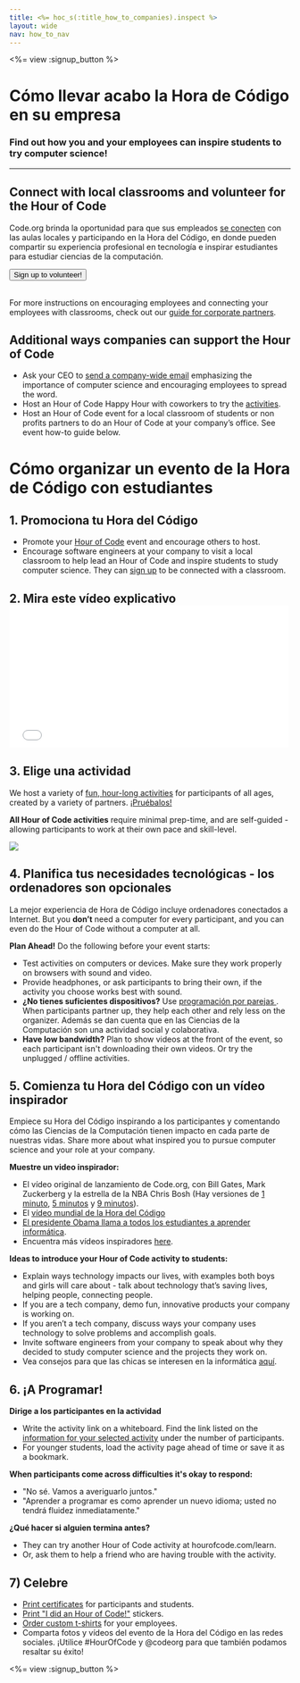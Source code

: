 ```yaml
---
title: <%= hoc_s(:title_how_to_companies).inspect %>
layout: wide
nav: how_to_nav
---
```

<%= view :signup_button %>

# Cómo llevar acabo la Hora de Código en su empresa

### Find out how you and your employees can inspire students to try computer science!

---

## Connect with local classrooms and volunteer for the Hour of Code

Code.org brinda la oportunidad para que sus empleados [se conecten](<%= codeorg_url('/volunteer') %>) con las aulas locales y participando en la Hora del Código, en donde pueden compartir su experiencia profesional en tecnología e inspirar estudiantes para estudiar ciencias de la computación.

<button>Sign up to volunteer!</button> <br /> <br /></p> 

For more instructions on encouraging employees and connecting your employees with classrooms, check out our [guide for corporate partners](<%= localized_file('/files/hoc-corporate-toolkit.pdf') %>).

## Additional ways companies can support the Hour of Code

- Ask your CEO to [send a company-wide email](<%= resolve_url('/promote/resources#sample-emails') %>) emphasizing the importance of computer science and encouraging employees to spread the word.
- Host an Hour of Code Happy Hour with coworkers to try the [activities](<%= resolve_url('/learn') %>).
- Host an Hour of Code event for a local classroom of students or non profits partners to do an Hour of Code at your company’s office. See event how-to guide below.

# Cómo organizar un evento de la Hora de Código con estudiantes

## 1. Promociona tu Hora del Código

- Promote your [Hour of Code](<%= resolve_url('/promote') %>) event and encourage others to host.
- Encourage software engineers at your company to visit a local classroom to help lead an Hour of Code and inspire students to study computer science. They can [sign up](<%= codeorg_url('/volunteer/engineer') %>) to be connected with a classroom.

## 2. Mira este vídeo explicativo <iframe width="500" height="255" src="//www.youtube.com/embed/SrnvvWDm73k" frameborder="0" allowfullscreen mark="crwd-mark"></iframe> 

## 3. Elige una actividad

We host a variety of [fun, hour-long activities](<%= resolve_url('/learn') %>) for participants of all ages, created by a variety of partners. [¡Pruébalos!](<%= resolve_url('/learn') %>)

**All Hour of Code activities** require minimal prep-time, and are self-guided - allowing participants to work at their own pace and skill-level.

[![](/images/fit-700/tutorials.png)](<%= resolve_url('/learn') %>)

## 4. Planifica tus necesidades tecnológicas - los ordenadores son opcionales

La mejor experiencia de Hora de Código incluye ordenadores conectados a Internet. But you **don’t** need a computer for every participant, and you can even do the Hour of Code without a computer at all.

**Plan Ahead!** Do the following before your event starts:

- Test activities on computers or devices. Make sure they work properly on browsers with sound and video.
- Provide headphones, or ask participants to bring their own, if the activity you choose works best with sound.
- **¿No tienes suficientes dispositivos?** Use [programación por parejas ](https://www.youtube.com/watch?v=vgkahOzFH2Q). When participants partner up, they help each other and rely less on the organizer. Además se dan cuenta que en las Ciencias de la Computación son una actividad social y colaborativa.
- **Have low bandwidth?** Plan to show videos at the front of the event, so each participant isn't downloading their own videos. Or try the unplugged / offline activities.

## 5. Comienza tu Hora del Código con un vídeo inspirador

Empiece su Hora del Código inspirando a los participantes y comentando cómo las Ciencias de la Computación tienen impacto en cada parte de nuestras vidas. Share more about what inspired you to pursue computer science and your role at your company.

**Muestre un video inspirador:**

- El vídeo original de lanzamiento de Code.org, con Bill Gates, Mark Zuckerberg y la estrella de la NBA Chris Bosh (Hay versiones de [1 minuto](https://www.youtube.com/watch?v=qYZF6oIZtfc), [5 minutos](https://www.youtube.com/watch?v=nKIu9yen5nc) y [9 minutos](https://www.youtube.com/watch?v=dU1xS07N-FA)).
- El [vídeo mundial de la Hora del Código](https://www.youtube.com/watch?v=KsOIlDT145A)
- [El presidente Obama llama a todos los estudiantes a aprender informática](https://www.youtube.com/watch?v=6XvmhE1J9PY).
- Encuentra más vídeos inspiradores [here](https://www.youtube.com/playlist?list=PLzdnOPI1iJNfpD8i4Sx7U0y2MccnrNZuP).

**Ideas to introduce your Hour of Code activity to students:**

- Explain ways technology impacts our lives, with examples both boys and girls will care about - talk about technology that’s saving lives, helping people, connecting people.
- If you are a tech company, demo fun, innovative products your company is working on.
- If you aren’t a tech company, discuss ways your company uses technology to solve problems and accomplish goals.
- Invite software engineers from your company to speak about why they decided to study computer science and the projects they work on.
- Vea consejos para que las chicas se interesen en la informática [aquí](<%= codeorg_url('/girls') %>).

## 6. ¡A Programar!

**Dirige a los participantes en la actividad**

- Write the activity link on a whiteboard. Find the link listed on the [information for your selected activity](<%= resolve_url('/learn') %>) under the number of participants.
- For younger students, load the activity page ahead of time or save it as a bookmark.

**When participants come across difficulties it's okay to respond:**

- "No sé. Vamos a averiguarlo juntos."
- "Aprender a programar es como aprender un nuevo idioma; usted no tendrá fluidez inmediatamente."

**¿Qué hacer si alguien termina antes?**

- They can try another Hour of Code activity at hourofcode.com/learn.
- Or, ask them to help a friend who are having trouble with the activity.

## 7) Celebre

- [Print certificates](<%= codeorg_url('/certificates') %>) for participants and students.
- [Print "I did an Hour of Code!"](<%= resolve_url('/promote/resources#stickers') %>) stickers.
- [Order custom t-shirts](http://blog.code.org/post/132608499493/hour-of-code-shirts-and-more) for your employees.
- Comparta fotos y vídeos del evento de la Hora del Código en las redes sociales. ¡Utilice #HourOfCode y @codeorg para que también podamos resaltar su éxito!

<%= view :signup_button %>